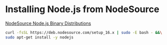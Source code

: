 # Installing Node.js from NodeSource

[NodeSource Node.js Binary Distributions](https://github.com/nodesource/distributions/blob/master/README.md)

```bash
curl -fsSL https://deb.nodesource.com/setup_16.x | sudo -E bash - &&\
sudo apt-get install -y nodejs
```